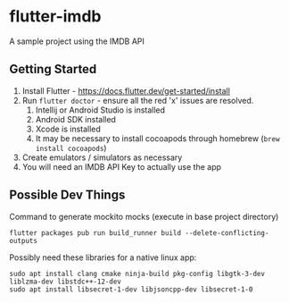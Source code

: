 # flutter-imdb

A sample project using the IMDB API

## Getting Started

1. Install Flutter - https://docs.flutter.dev/get-started/install
1. Run `flutter doctor` - ensure all the red 'x' issues are resolved.
   1. Intellij or Android Studio is installed
   1. Android SDK installed
   1. Xcode is installed
   1. It may be necessary to install cocoapods through homebrew (`brew install cocoapods`)
1. Create emulators / simulators as necessary
1. You will need an IMDB API Key to actually use the app


## Possible Dev Things

Command to generate mockito mocks (execute in base project directory)
```shell
flutter packages pub run build_runner build --delete-conflicting-outputs
```

Possibly need these libraries for a native linux app:
```shell
sudo apt install clang cmake ninja-build pkg-config libgtk-3-dev liblzma-dev libstdc++-12-dev
sudo apt install libsecret-1-dev libjsoncpp-dev libsecret-1-0
```